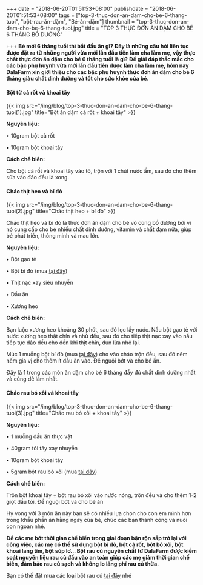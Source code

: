 +++
date = "2018-06-20T01:51:53+08:00"
publishdate = "2018-06-20T01:51:53+08:00"
tags = ["top-3-thuc-don-an-dam-cho-be-6-thang-tuoi", "bột-rau-ăn-dặm", "Bé-ăn-dặm"]
thumbnail = "top-3-thuc-don-an-dam-cho-be-6-thang-tuoi.jpg"
title = "TOP 3 THỰC ĐƠN ĂN DẶM CHO BÉ 6 THÁNG BỔ DƯỠNG"

+++
**Bé mới 6 tháng tuổi thì bắt đầu ăn gì? Đây là những câu hỏi liên tục được đặt ra từ những người vừa mới lần đầu tiên làm cha làm mẹ, vậy thực chất thực đơn ăn dặm cho bé 6 tháng tuổi là gì? Để giải đáp thắc mắc cho các bậc phụ huynh vừa mới lần đầu tiên được làm cha làm mẹ, hôm nay DalaFarm xin giới thiệu cho các bậc phụ huynh thực đơn ăn dặm cho bé 6 tháng giàu chất dinh dưỡng và tốt cho sức khỏe của bé.**

#### Bột từ cà rốt và khoai tây
{{< img src="/img/blog/top-3-thuc-don-an-dam-cho-be-6-thang-tuoi(1).jpg" title="Bột ăn dặm cà rốt + khoai tây" >}}

**Nguyên liệu:**

•	10gram bột cà rốt

•	10gram bột khoai tây

**Cách chế biến:**

Cho bột cà rốt và khoai tây vào tô, trộn với 1 chút nước ấm, sau đó cho thêm sữa vào đảo đều là xong.

#### Cháo thịt heo và bí đỏ
{{< img src="/img/blog/top-3-thuc-don-an-dam-cho-be-6-thang-tuoi(2).jpg" title="Cháo thịt heo + bí đỏ" >}}

Cháo thịt heo và bí đỏ là thực đơn ăn dặm cho bé vô cùng bổ dưỡng bởi vì nó cung cấp cho bé nhiều chất dinh dưỡng, vitamin và chất đạm nữa, giúp bé phát triển, thông minh và mau lớn.

**Nguyên liệu:**

•	Bột gạo tẻ

•	Bột bí đỏ (mua [tại đây](/order))

•	Thịt nạc xay siêu nhuyễn

•	Dầu ăn

•	Xương heo

**Cách chế biến:**

Bạn luộc xương heo khoảng 30 phút, sau đó lọc lấy nước. Nấu bột gạo tẻ với nước xương heo thật chín và nhừ đều, sau đó cho tiếp thịt nạc xay vào nấu tiếp tục đảo đều cho đến khi thịt chín, đun lửa nhỏ lại.

Múc 1 muỗng bột bí đỏ (mua [tại đây](/order)) cho vào cháo trộn đều, sau đó nêm nếm gia vị cho thêm ít dầu ăn vào. Để nguội bớt và cho bé ăn.

Đây là 1 trong các món ăn dặm cho bé 6 tháng đầy đủ chất dinh dưỡng nhất và cũng dễ làm nhất.

#### Cháo rau bó xôi và khoai tây
{{< img src="/img/blog/top-3-thuc-don-an-dam-cho-be-6-thang-tuoi(3).jpg" title="Cháo rau bó xôi + khoai tây" >}}

**Nguyên liệu:**

•	1 muỗng dầu ăn thực vật

•	40gram tỏi tây xay nhuyễn

•	10gram bột khoai tây

•	5gram bột rau bó xôi (mua [tại đây](/order))

**Cách chế biến:**

Trộn bột khoai tây + bột rau bó xôi vào nước nóng, trộn đều và cho thêm 1-2 giọt dầu tỏi. Để nguội bớt và cho bé ăn

Hy vọng với 3 món ăn này bạn sẽ có nhiều lựa chọn cho con em mình hơn trong khẩu phần ăn hằng ngày của bé, chúc các bạn thành công và nuôi con ngoan nhé.

**Để các mẹ bớt thời gian chế biến trong giai đoạn bận rộn sắp trở lại với công việc, các mẹ có thể sử dụng bột bí đỏ, bột cà rốt, bột bó xôi, bột khoai lang tím, bột súp lơ… Bột rau củ nguyên chất từ DalaFarm được kiểm soát nguyên liệu rau củ đầu vào an toàn giúp các mẹ giảm thời gian chế biến, đảm bảo rau củ sạch và không lo lãng phí rau củ thừa.**

Bạn có thể đặt mua các loại bột rau củ [tại đây](/order) nhé

